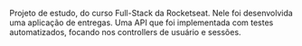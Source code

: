 Projeto de estudo, do curso Full-Stack da Rocketseat. 
Nele foi desenvolvida uma aplicação de entregas. Uma API que foi implementada com testes automatizados, focando nos controllers de usuário e sessões.
